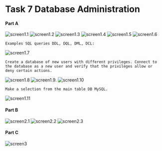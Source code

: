 # Task 7 Database Administration
#### Part A
![screen1.1](https://github.com/NikPryvalov/DevOps_online_Kharkiv_2022Q1Q2/blob/main/m7/screen/screen1.1.png)
![screen1.2](https://github.com/NikPryvalov/DevOps_online_Kharkiv_2022Q1Q2/blob/main/m7/screen/screen1.2.png)
![screen1.3](https://github.com/NikPryvalov/DevOps_online_Kharkiv_2022Q1Q2/blob/main/m7/screen/screen1.3.png)
![screen1.4](https://github.com/NikPryvalov/DevOps_online_Kharkiv_2022Q1Q2/blob/main/m7/screen/screen1.4.png)
![screen1.5](https://github.com/NikPryvalov/DevOps_online_Kharkiv_2022Q1Q2/blob/main/m7/screen/screen1.5.png)
![screen1.6](https://github.com/NikPryvalov/DevOps_online_Kharkiv_2022Q1Q2/blob/main/m7/screen/screen1.6.png)
```
Examples SQL queries DDL, DQL, DML, DCL:
```
![screen1.7](https://github.com/NikPryvalov/DevOps_online_Kharkiv_2022Q1Q2/blob/main/m7/screen/screen1.7.png)
```
Create a database of new users with different privileges. Connect to the database as a new user and verify that the privileges allow or deny certain actions.
```
![screen1.8](https://github.com/NikPryvalov/DevOps_online_Kharkiv_2022Q1Q2/blob/main/m7/screen/screen1.8.png)
![screen1.9.](https://github.com/NikPryvalov/DevOps_online_Kharkiv_2022Q1Q2/blob/main/m7/screen/screen1.9.png)
![screen1.10](https://github.com/NikPryvalov/DevOps_online_Kharkiv_2022Q1Q2/blob/main/m7/screen/screen1.10.png)
```
Make a selection from the main table DB MySQL.
```
![screen1.11](https://github.com/NikPryvalov/DevOps_online_Kharkiv_2022Q1Q2/blob/main/m7/screen/screen1.11.png)
#### Part B
![screen2.1](https://github.com/NikPryvalov/DevOps_online_Kharkiv_2022Q1Q2/blob/main/m7/screen/screen2.1.png)
![screen2.2](https://github.com/NikPryvalov/DevOps_online_Kharkiv_2022Q1Q2/blob/main/m7/screen/screen2.2.png)
![screen2.3](https://github.com/NikPryvalov/DevOps_online_Kharkiv_2022Q1Q2/blob/main/m7/screen/screen2.3.png)
#### Part C
![screen3](https://github.com/NikPryvalov/DevOps_online_Kharkiv_2022Q1Q2/blob/main/m7/screen/screen3.png)
